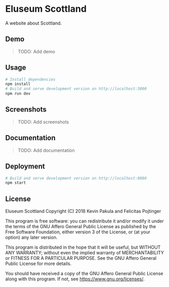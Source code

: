 # Eluseum Scottland

A website about Scottland.

## Demo

> TODO: Add demo

## Usage

```bash
# Install dependencies
npm install
# Build and serve development version on http://localhost:3000
npm run dev
```

## Screenshots

> TODO: Add screenshots

## Documentation

> TODO: Add documentation

## Deployment

```bash
# Build and serve development version on http://localhost:8080
npm start
```

## License

Eluseum Scottland
Copyright (C) 2018 Kevin Pakula and Felicitas Pojtinger

This program is free software: you can redistribute it and/or modify it under the terms of the GNU Affero General Public License as published by the Free Software Foundation, either version 3 of the License, or (at your option) any later version.

This program is distributed in the hope that it will be useful, but WITHOUT ANY WARRANTY; without even the implied warranty of MERCHANTABILITY or FITNESS FOR A PARTICULAR PURPOSE. See the GNU Affero General Public License for more details.

You should have received a copy of the GNU Affero General Public License along with this program. If not, see <https://www.gnu.org/licenses/>.
